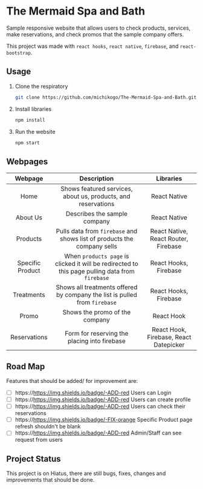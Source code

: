 # The Mermaid Spa and Bath
Sample responsive website that allows users to check products, services, make reservations, and check promos that the sample company offers. 

This project was made with `react hooks`, `react native`, `firebase`, and `react-bootstrap`.

## Usage
1. Clone the respiratory 
   ```bash
   git clone https://github.com/michikogo/The-Mermaid-Spa-and-Bath.git
   ```
2. Install libraries
   ```bash
   npm install
   ```
3. Run the website
   ```bash
   npm start
   ```

## Webpages
Webpage | Description | Libraries
| :---: | :---: | :---:
Home | Shows featured services, about us, products, and reservations |  React Native
About Us | Describes the sample company | React Native
Products | Pulls data from `firebase` and shows list of products the company sells | React Native, React Router, Firebase
Specific Product | When `products page` is clicked it will be redirected to this page pulling data from `firebase` | React Hooks, Firebase
Treatments | Shows all treatments offered by company the list is pulled from `firebase`  | React Hooks, Firebase
Promo | Shows the promo of the company | React Hook
Reservations | Form for reserving the placing into firebase | React Hook, Firebase, React Datepicker

## Road Map
Features that should be added/ for improvement are:
- [ ] https://https://img.shields.io/badge/-ADD-red Users can Login
- [ ] https://https://img.shields.io/badge/-ADD-red Users can create profile
- [ ] https://https://img.shields.io/badge/-ADD-red Users can check their reservations
- [ ] https://https://img.shields.io/badge/-FIX-orange Specific Product page refresh shouldn't be blank
- [ ] https://https://img.shields.io/badge/-ADD-red Admin/Staff can see request from users

## Project Status
This project is on Hiatus, there are still bugs, fixes, changes and improvements that should be done.
